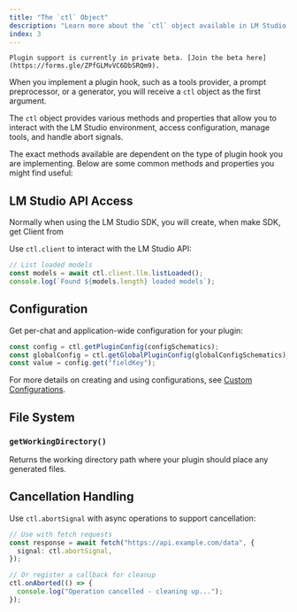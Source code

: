 ```yaml
---
title: "The `ctl` Object"
description: "Learn more about the `ctl` object available in LM Studio plugin hooks"
index: 3
---
```


```lms_private_beta
Plugin support is currently in private beta. [Join the beta here](https://forms.gle/ZPfGLMvVC6DbSRQm9).
```

When you implement a plugin hook, such as a tools provider, a prompt preprocessor, or a generator, you will receive a `ctl` object as the first argument.

The `ctl` object provides various methods and properties that allow you to interact with the LM Studio environment, access configuration, manage tools, and handle abort signals.

The exact methods available are dependent on the type of plugin hook you are implementing. Below are some common methods and properties you might find useful:

## LM Studio API Access

Normally when using the LM Studio SDK, you will create, when make SDK, get Client from

Use `ctl.client` to interact with the LM Studio API:

```ts
// List loaded models
const models = await ctl.client.llm.listLoaded();
console.log(`Found ${models.length} loaded models`);
```

## Configuration

Get per-chat and application-wide configuration for your plugin:

```ts
const config = ctl.getPluginConfig(configSchematics);
const globalConfig = ctl.getGlobalPluginConfig(globalConfigSchematics);
const value = config.get("fieldKey");
```

For more details on creating and using configurations, see [Custom Configurations](./custom-configuration).

## File System

### `getWorkingDirectory()`

Returns the working directory path where your plugin should place any generated files.

## Cancellation Handling

Use `ctl.abortSignal` with async operations to support cancellation:

```ts
// Use with fetch requests
const response = await fetch("https://api.example.com/data", {
  signal: ctl.abortSignal,
});

// Or register a callback for cleanup
ctl.onAborted(() => {
  console.log("Operation cancelled - cleaning up...");
});
```

